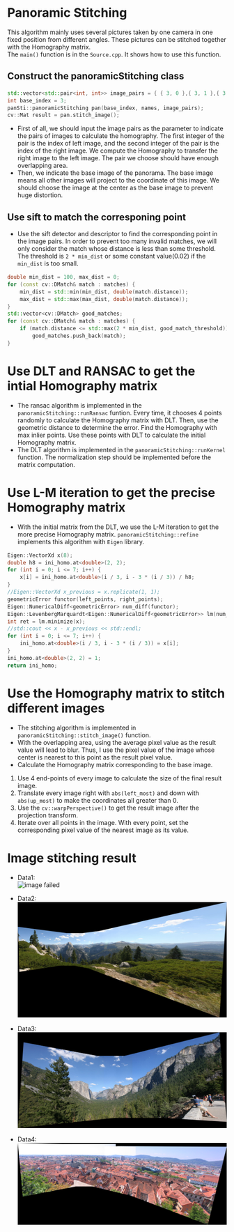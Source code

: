 Panoramic Stitching
======

This algorithm mainly uses several pictures taken by one camera in one fixed position from different angles. These pictures can be stitched together with the Homography matrix.<br>
The `main()` function is in the `Source.cpp`. It shows how to use this function.<br>

## Construct the panoramicStitching class
```cpp
std::vector<std::pair<int, int>> image_pairs = { { 3, 0 },{ 3, 1 },{ 3, 2 } };
int base_index = 3;
panSti::panoramicStitching pan(base_index, names, image_pairs);
cv::Mat result = pan.stitch_image();
```
* First of all, we should input the image pairs as the parameter to indicate the pairs of images to calculate the homography. The first integer of the pair is the index of left image, and the second integer of the pair is the index of the right image. We compute the Homography to transfer the right image to the left image. The pair we choose should have enough overlapping area.<br>
* Then, we indicate the base image of the panorama. The base image means all other images will project to the coordinate of this image. We should choose the image at the center as the base image to prevent huge distortion.<br>

## Use sift to match the corresponing point
* Use the sift detector and descriptor to find the corresponding point in the image pairs. In order to prevent too many invalid matches, we will only consider the match whose distance is less than some threshold. The threshold is `2 * min_dist` or some constant value(0.02) if the `min_dist` is too small.<br>
```cpp
double min_dist = 100, max_dist = 0;
for (const cv::DMatch& match : matches) {
	min_dist = std::min(min_dist, double(match.distance));
	max_dist = std::max(max_dist, double(match.distance));
}
std::vector<cv::DMatch> good_matches;
for (const cv::DMatch& match : matches) {
	if (match.distance <= std::max(2 * min_dist, good_match_threshold))
		good_matches.push_back(match);
}
```

# Use DLT and RANSAC to get the intial Homography matrix
* The ransac algorithm is implemented in the `panoramicStitching::runRansac` funtion. Every time, it chooses 4 points randomly to calculate the Homography matrix with DLT. Then, use the geometric distance to determine the error. Find the Homography with max inlier points. Use these points with DLT to calculate the initial Homography matrix.<br>
* The DLT algorithm is implemented in the `panoramicStitching::runKernel` function. The normalization step should be implemented before the matrix computation.<br>

# Use L-M iteration to get the precise Homography matrix
* With the initial matrix from the DLT, we use the L-M iteration to get the more precise Homography matrix. `panoramicStitching::refine` implements this algorithm with `Eigen` library.<br>
```cpp
Eigen::VectorXd x(8);
double h8 = ini_homo.at<double>(2, 2);
for (int i = 0; i <= 7; i++) {
	x[i] = ini_homo.at<double>(i / 3, i - 3 * (i / 3)) / h8;
}
//Eigen::VectorXd x_previous = x.replicate(1, 1);
geometricError functor(left_points, right_points);
Eigen::NumericalDiff<geometricError> num_diff(functor);
Eigen::LevenbergMarquardt<Eigen::NumericalDiff<geometricError>> lm(num_diff);
int ret = lm.minimize(x);
//std::cout << x - x_previous << std::endl;
for (int i = 0; i <= 7; i++) {
	ini_homo.at<double>(i / 3, i - 3 * (i / 3)) = x[i];
}
ini_homo.at<double>(2, 2) = 1;
return ini_homo;
```

# Use the Homography matrix to stitch different images
* The stitching algorithm is implemented in `panoramicStitching::stitch_image()` function.<br>
* With the overlapping area, using the average pixel value as the result value will lead to blur. Thus, I use the pixel value of the image whose center is nearest to this point as the result pixel value.
* Calculate the Homography matrix corresponding to the base image.
1. Use 4 end-points of every image to calculate the size of the final result image.
2. Translate every image right with `abs(left_most)` and down with `abs(up_most)` to make the coordinates all greater than 0.
3. Use the `cv::warpPerspective()` to get the result image after the projection transform.
4. Iterate over all points in the image. With every point, set the corresponding pixel value of the nearest image as its value.

# Image stitching result
* Data1:<br>
![image failed](./result/data1_result.jpg "data1 stitching result")

* Data2:<br>
![image failed](./result/data2_result.jpg "data2 stitching result")

* Data3:<br>
![image failed](./result/data3_result.jpg "data3 stitching result")

* Data4:<br>
![image failed](./result/data4_result.jpg "data4 stitching result")
